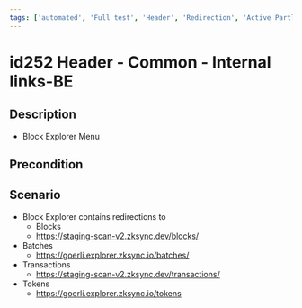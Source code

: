 ```yaml
---
tags: ['automated', 'Full test', 'Header', 'Redirection', 'Active Partly Manual']
---
```


# id252 Header - Common - Internal links-BE

## Description
  - Block Explorer Menu

## Precondition


## Scenario
- Block Explorer contains redirections to
    - Blocks
    - https://staging-scan-v2.zksync.dev/blocks/
- Batches
    - https://goerli.explorer.zksync.io/batches/
- Transactions
    - https://staging-scan-v2.zksync.dev/transactions/
- Tokens
    - https://goerli.explorer.zksync.io/tokens
